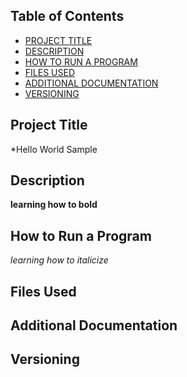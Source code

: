 ## Table of Contents

- [PROJECT TITLE](ProjectTitle)
- [DESCRIPTION](Description)
- [HOW TO RUN A PROGRAM](HowToRunAProgram)
- [FILES USED](FilesUsed)
- [ADDITIONAL DOCUMENTATION](AdditionalDocumentation)
- [VERSIONING](Versioning)

## Project Title

*Hello World Sample

## Description

**learning how to bold**

## How to Run a Program

*learning how to italicize*

## Files Used

## Additional Documentation

## Versioning


